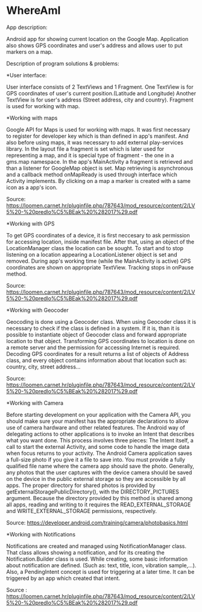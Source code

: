 # WhereAmI

App description:

Android app for showing current location on the Google Map.
Application also shows GPS coordinates and user's address and allows user to put markers on a map.


Description of program solutions & problems:

*User interface:

User interface consists of 2 TextViews and 1 Fragment.
One TextView is for GPS coordinates of user's current position.(Latitude and Longitude)
Another TextView is for user's address (Street address, city and country).
Fragment is used for working with map.


*Working with maps

Google API for Maps is used for working with maps. 
It was first necessary to register for developer key which is than defined in app's manifest.
And also before using maps, it was necessary to add external play-services library.
In the layout file a fragment is set which is later used for representing a map, and it is special type of fragment - the one in a gms.map namespace.
In the app's MainActivity a fragment is retrieved and than a listener for GoogleMap object is set.
Map retrieving is asynchronous and a callback method onMapReady is used through interface which Activity implements.
By clicking on a map a marker is created with a same icon as a app's icon. 

Source: https://loomen.carnet.hr/pluginfile.php/787643/mod_resource/content/2/LV5%20-%20predlo%C5%BEak%20%282017%29.pdf


*Working with GPS

To get GPS coordinates of a device, it is first neccesary to ask permission for accessing location, inside manifest file.
After that, using an object of the LocationManager class the location can be sought.
To start and to stop listening on a location appearing a LocationListener object is set and removed. 
During app's working time (while the MainActivity is active) GPS coordinates are shown on appropriate TextView.
Tracking stops in onPause method.

Source: https://loomen.carnet.hr/pluginfile.php/787643/mod_resource/content/2/LV5%20-%20predlo%C5%BEak%20%282017%29.pdf


*Working with Geocoder 

Geocoding is done using a Geocoder class. When using Geocoder class it is necessary to check if the class is defined in a system. 
If it is, than it is possible to instantiate object of Geocoder class and forward appropriate location to that object.
Transforming GPS coordinates to location is done on a remote server and the permission for accessing Internet is required.
Decoding GPS coordinates for a result returns a list of objects of Address class, and every object contains information about that location such as: country, city, street address...

Source: https://loomen.carnet.hr/pluginfile.php/787643/mod_resource/content/2/LV5%20-%20predlo%C5%BEak%20%282017%29.pdf


*Working with Camera

Before starting development on your application with the Camera API, you should make sure your manifest has the appropriate declarations to allow use of camera hardware and other related features.
The Android way of delegating actions to other applications is to invoke an Intent that describes what you want done. 
This process involves three pieces: The Intent itself, a call to start the external Activity, and some code to handle the image data when focus returns to your activity.
The Android Camera application saves a full-size photo if you give it a file to save into. You must provide a fully qualified file name where the camera app should save the photo.
Generally, any photos that the user captures with the device camera should be saved on the device in the public external storage so they are accessible by all apps. 
The proper directory for shared photos is provided by getExternalStoragePublicDirectory(), with the DIRECTORY_PICTURES argument. 
Because the directory provided by this method is shared among all apps, reading and writing to it requires the READ_EXTERNAL_STORAGE and WRITE_EXTERNAL_STORAGE permissions, respectively. 

Source: https://developer.android.com/training/camera/photobasics.html


*Working with Notifications

Notifications are created and managed using NotificationManager class.
That class allows showing a notification, and for its creating the Notification.Builder class is used.
While creating, some basic information about notification are defined. (Such as: text, title, icon, vibration sample,...).
Also, a PendingIntent concept is used for triggering at a later time.
It can be triggered by an app which created that intent. 

Source : https://loomen.carnet.hr/pluginfile.php/787643/mod_resource/content/2/LV5%20-%20predlo%C5%BEak%20%282017%29.pdf